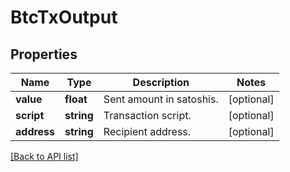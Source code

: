# BtcTxOutput

## Properties

Name | Type | Description | Notes
------------ | ------------- | ------------- | -------------
**value** | **float** | Sent amount in satoshis. | [optional]
**script** | **string** | Transaction script. | [optional]
**address** | **string** | Recipient address. | [optional]

[[Back to API list]](../../README.md#api-endpoints)
